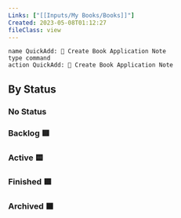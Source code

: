 ```yaml
---
Links: ["[[Inputs/My Books/Books]]"]
Created: 2023-05-08T01:12:27
fileClass: view
---
```


```button
name QuickAdd: 💪 Create Book Application Note
type command
action QuickAdd: 💪 Create Book Application Note
```

## By Status

### No Status

<!-- Deprecated query: #output  tag being removed. Replace with field:: type = "output"
```dataview
table Created
FROM #output/bookapplications AND !"Hidden"
WHERE !Status OR contains(Status, "No Status")
sort file.mtime desc
``` -->

### Backlog 🟥

<!-- Deprecated query: #output  tag being removed. Replace with field:: type = "output"
```dataview
table Created
FROM #output/bookapplications AND !"Hidden"
WHERE contains(Status, "🟥")
sort file.mtime desc
``` -->

### Active 🟨

<!-- Deprecated query: #output  tag being removed. Replace with field:: type = "output"```dataview
table Created
FROM #output/bookapplications AND !"Hidden"
WHERE contains(Status, "🟨")
sort file.mtime desc
``` -->

### Finished 🟩

<!-- Deprecated query: #output  tag being removed. Replace with field:: type = "output"
```dataview
table Created
FROM #output/bookapplications AND !"Hidden"
WHERE contains(Status, "🟩")
sort file.mtime desc
``` -->

### Archived ⬛️

<!-- Deprecated query: #output  tag being removed. Replace with field:: type = "output"
```dataview
table Created
FROM #output/bookapplications AND !"Hidden"
WHERE contains(Status, "⬛️")
sort file.mtime desc
``` -->
